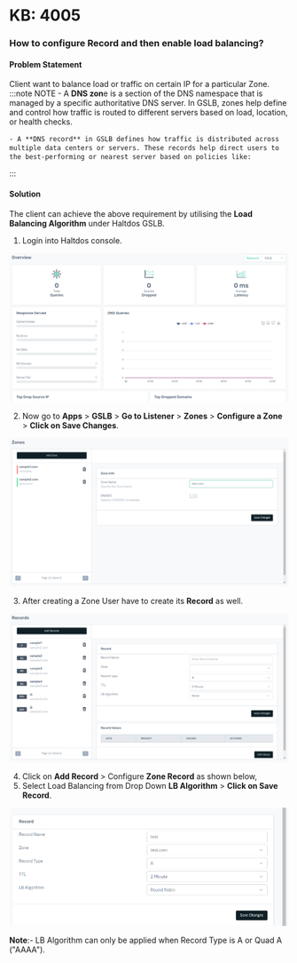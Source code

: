 # KB: 4005

### **How to configure Record and then enable load balancing?**

#### **Problem Statement**

Client want to balance load or traffic on certain IP for a particular Zone. 
​
:::note NOTE
    - A **DNS zon**e is a section of the DNS namespace that is managed by a specific authoritative DNS server. In GSLB, zones help define and control how traffic is routed to different servers based on load, location, or health checks.  
    
    - A **DNS record** in GSLB defines how traffic is distributed across multiple data centers or servers. These records help direct users to the best-performing or nearest server based on policies like:
:::

#### **Solution**

The client can achieve the above requirement by utilising the **Load Balancing Algorithm** under Haltdos GSLB.
​
1. Login into Haltdos console.

![kb-4005](/img/gslb/v8/kb/kb_4005_overview.png)

2. Now go to **Apps** > **GSLB** > **Go to Listener** > **Zones** > **Configure a Zone** > **Click on Save Changes**. 

![kb-4005](/img/gslb/v8/kb/kb_4005_zones.png)

3. After creating a Zone User have to create its **Record** as well. 

![kb-4005](/img/gslb/v8/kb/kb_4005_records.png)

4. Click on **Add Record** > Configure **Zone Record** as shown below,
5. Select Load Balancing from Drop Down **LB Algorithm** > **Click on Save Record**.

![kb-4005](/img/gslb/v8/kb/kb_4005_lb_algo.png)

**Note**:- LB Algorithm can only be applied when Record Type is A or Quad A ("AAAA"). 
